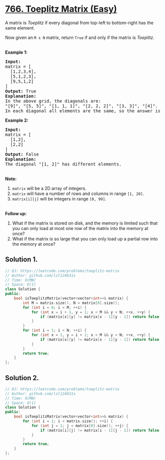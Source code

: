 # [766. Toeplitz Matrix (Easy)](https://leetcode.com/problems/toeplitz-matrix/)

<p>A matrix is <em>Toeplitz</em> if every diagonal from top-left to bottom-right has the same element.</p>

<p>Now given an <code>M x N</code> matrix, return&nbsp;<code>True</code>&nbsp;if and only if the matrix is <em>Toeplitz</em>.<br>
&nbsp;</p>

<p><strong>Example 1:</strong></p>

<pre><strong>Input:
</strong>matrix = [
&nbsp; [1,2,3,4],
&nbsp; [5,1,2,3],
&nbsp; [9,5,1,2]
]
<strong>Output:</strong> True
<strong>Explanation:</strong>
In the above grid, the&nbsp;diagonals are:
"[9]", "[5, 5]", "[1, 1, 1]", "[2, 2, 2]", "[3, 3]", "[4]".
In each diagonal all elements are the same, so the answer is True.
</pre>

<p><strong>Example 2:</strong></p>

<pre><strong>Input:
</strong>matrix = [
&nbsp; [1,2],
&nbsp; [2,2]
]
<strong>Output:</strong> False
<strong>Explanation:</strong>
The diagonal "[1, 2]" has different elements.
</pre>

<p><br>
<strong>Note:</strong></p>

<ol>
	<li><code>matrix</code> will be a 2D array of integers.</li>
	<li><code>matrix</code> will have a number of rows and columns in range <code>[1, 20]</code>.</li>
	<li><code>matrix[i][j]</code> will be integers in range <code>[0, 99]</code>.</li>
</ol>

<p><br>
<strong>Follow up:</strong></p>

<ol>
	<li>What if the matrix is stored on disk, and the memory is limited such that you can only load at most one row of the matrix into the memory at once?</li>
	<li>What if the matrix is so large that you can only load up a partial row into the memory at once?</li>
</ol>


## Solution 1.

```cpp
// OJ: https://leetcode.com/problems/toeplitz-matrix
// Author: github.com/lzl124631x
// Time: O(MN)
// Space: O(1)
class Solution {
public:
    bool isToeplitzMatrix(vector<vector<int>>& matrix) {
        int M = matrix.size(), N = matrix[0].size();
        for (int i = 0; i < M; ++i) {
            for (int x = i + 1, y = 1; x < M && y < N; ++x, ++y) {
                if (matrix[x][y] != matrix[x - 1][y - 1]) return false;
            }
        }
        for (int i = 1; i < N; ++i) {
            for (int x = 1, y = i + 1; x < M && y < N; ++x, ++y) {
                if (matrix[x][y] != matrix[x - 1][y - 1]) return false;
            }
        }
        return true;
    }
};
```

## Solution 2.

```cpp
// OJ: https://leetcode.com/problems/toeplitz-matrix
// Author: github.com/lzl124631x
// Time: O(MN)
// Space: O(1)
class Solution {
public:
    bool isToeplitzMatrix(vector<vector<int>>& matrix) {
        for (int i = 1; i < matrix.size(); ++i) {
            for (int j = 1; j < matrix[0].size(); ++j) {
                if (matrix[i][j] != matrix[i - 1][j - 1]) return false;
            }
        }
        return true;
    }
};
```